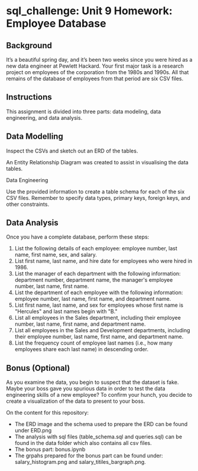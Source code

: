 # sql_challenge: Unit 9 Homework: Employee Database

## Background

It’s a beautiful spring day, and it’s been two weeks since you were hired as a new data engineer at Pewlett Hackard. Your first major task is a research project on employees of the corporation from the 1980s and 1990s. All that remains of the database of employees from that period are six CSV files.

## Instructions

This assignment is divided into three parts: data modeling, data engineering, and data analysis.

## Data Modelling

Inspect the CSVs and sketch out an ERD of the tables.

An Entity Relationship Diagram was created to assist in visualising the data tables.

Data Engineering

Use the provided information to create a table schema for each of the six CSV files. Remember to specify data types, primary keys, foreign keys, and other constraints.


## Data Analysis

Once you have a complete database, perform these steps:

1. List the following details of each employee: employee number, last name, first name, sex, and salary.
2. List first name, last name, and hire date for employees who were hired in 1986.
3. List the manager of each department with the following information: department number, department name, the manager's employee number, last name, first name.
4. List the department of each employee with the following information: employee number, last name, first name, and department name.
5. List first name, last name, and sex for employees whose first name is "Hercules" and last names begin with "B."
6. List all employees in the Sales department, including their employee number, last name, first name, and department name.
7. List all employees in the Sales and Development departments, including their employee number, last name, first name, and department name.
8. List the frequency count of employee last names (i.e., how many employees share each last name) in descending order.

## Bonus (Optional)

As you examine the data, you begin to suspect that the dataset is fake. Maybe your boss gave you spurious data in order to test the data engineering skills of a new employee? To confirm your hunch, you decide to create a visualization of the data to present to your boss.

On the content for this repository:
- The ERD image and the schema used to prepare the ERD can be found under ERD.png
- The analysis with sql files (table_schema.sql and queries.sql) can be found in the data folder which also contains all csv files. 
- The bonus part: bonus.ipynb
- The grpahs prepared for the bonus part can be found under: salary_histogram.png and salary_titiles_bargraph.png.

